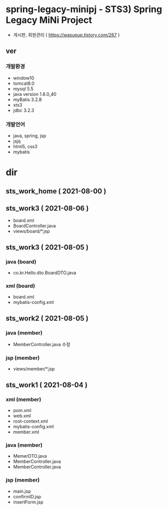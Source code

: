 # spring-legacy-minipj - STS3) Spring Legacy MiNi Project
- 게시판, 회원관리 ( https://wasupup.tistory.com/267 )
## ver
### 개발환경
- window10
- tomcat8.0
- mysql 5.5
- java version 1.8.0_40
- myBatis 3.2.8
- sts3
- jdbc 3.2.3
### 개발언어
- java, spring, jsp
- jsjq
- html5, css3
- mybatis 

# dir
## sts_work_home ( 2021-08-00 )

## sts_work3 ( 2021-08-06 )
- board.xml
- BoardController.java
- views/board/*.jsp

## sts_work3 ( 2021-08-05 )
### java (board)
- co.kr.Hello.dto.BoardDTO.java
### xml (board)
- board.xml
- mybatis-config.xml

## sts_work2 ( 2021-08-05 )
### java (member)
- MemberController.java 수정
### jsp (member)
- views/member/*.jsp

## sts_work1 ( 2021-08-04 )
### xml (member)
- pom.xml
- web.xml
- root-context.xml
- mybatis-config.xml
- member.xml
### java (member)
- MemerDTO.java
- MemberController.java
- MemberController.java
### jsp (member)
- main.jsp
- confirmID.jsp
- insertForm.jsp

